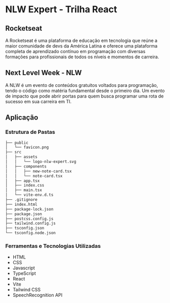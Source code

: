 # NLW Expert - Trilha React

## Rocketseat

A Rocketseat é uma plataforma de educação em tecnologia que reúne a maior comunidade de devs da América Latina e oferece uma plataforma completa de aprendizado contínuo em programação com diversas formações para profissionais de todos os níveis e momentos de carreira.

## Next Level Week - NLW

A NLW é um evento de conteúdos gratuitos voltados para programação, tendo o código como matéria fundamental desde o primeiro dia. Um evento de impacto que pode abrir portas para quem busca programar uma rota de sucesso em sua carreira em TI.

## Aplicação

### Estrutura de Pastas

```markdown
├── public
│   └── favicon.png
├── src
│   ├── assets
│   │   └── logo-nlw-expert.svg
│   ├── components
│   │   ├── new-note-card.tsx
│   │   └── note-card.tsx
│   ├── app.tsx
│   ├── index.css
│   ├── main.tsx
│   └── vite-env.d.ts
├── .gitignore
├── index.html
├── package-lock.json
├── package.json
├── postcss.config.js
├── tailwind.config.js
├── tsconfig.json
└── tsconfig.node.json
```

### Ferramentas e Tecnologias Utilizadas

- HTML
- CSS
- Javascript
- TypeScript
- React
- Vite
- Tailwind CSS
- SpeechRecognition API